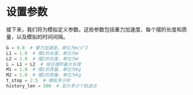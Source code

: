 # 设置参数

接下来，我们将为模拟定义参数。这些参数包括重力加速度、每个摆的长度和质量，以及模拟的时间间隔。

```python
G = 9.8  # 重力加速度，单位为m/s^2
L1 = 1.0  # 摆1的长度，单位为m
L2 = 1.0  # 摆2的长度，单位为m
L = L1 + L2  # 组合摆的最大长度
M1 = 1.0  # 摆1的质量，单位为kg
M2 = 1.0  # 摆2的质量，单位为kg
t_stop = 2.5  # 模拟多少秒
history_len = 500  # 显示多少个轨迹点
```
